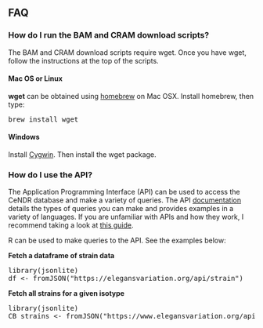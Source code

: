 ## FAQ 

### How do I run the BAM and CRAM download scripts? 
The BAM and CRAM download scripts require wget. Once you have wget, follow the instructions at the top of the scripts.

#### Mac OS or Linux

__wget__ can be obtained using <a href="https://brew.sh/">homebrew</a> on Mac OSX. Install homebrew, then type:

<pre>
brew install wget
</pre>

#### Windows

Install [Cygwin](https://www.cygwin.com/). Then install the wget package.


### How do I use the API?

The Application Programming Interface (API) can be used to access the CeNDR database and make a variety of queries. The API [documentation](/data/api/docs/) details the types of queries you can make and provides examples in a variety of languages. If you are unfamiliar with APIs and how they work, I recommend taking a look at [this guide](https://sunlightfoundation.com/blog/2015/09/08/what-are-apis-why-they-matter-and-how-to-use-them/). 

R can be used to make queries to the API. See the examples below:

__Fetch a dataframe of strain data__

<pre>
library(jsonlite)
df <- fromJSON("https://elegansvariation.org/api/strain")
</pre>

__Fetch all strains for a given isotype__

<pre>
library(jsonlite)
CB_strains <- fromJSON("https://www.elegansvariation.org/api/strain/isotype/CB4856")
</pre>